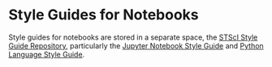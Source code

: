# Style Guides for Notebooks

Style guides for notebooks are stored in a separate space, the [STScI Style Guide Repository](https://github.com/spacetelescope/style-guides), particularly the [Jupyter Notebook Style Guide](https://github.com/spacetelescope/style-guides/blob/master/guides/jupyter-notebooks.md) and [Python Language Style Guide](https://github.com/spacetelescope/style-guides/blob/master/guides/python.md).